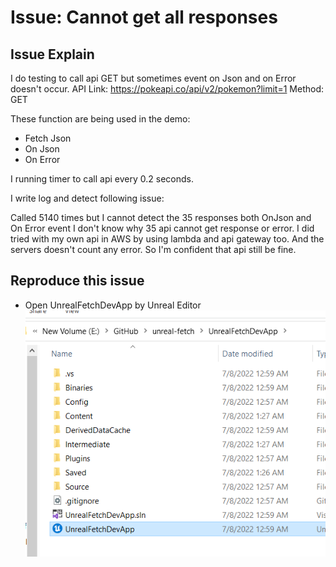 # Issue: Cannot get all responses

## Issue Explain

I do testing to call api GET but sometimes event on Json and on Error doesn't occur.
API Link: https://pokeapi.co/api/v2/pokemon?limit=1
Method: GET

These function are being used in the demo:

- Fetch Json
- On Json
- On Error

I running timer to call api every 0.2 seconds.

I write log and detect following issue:

Called 5140 times but I cannot detect the 35 responses both OnJson and On Error event
I don't know why 35 api cannot get response or error. I did tried with my own api in AWS by using lambda and api gateway too. And the servers doesn't count any error. So I'm confident that api still be fine.

## Reproduce this issue

- Open UnrealFetchDevApp by Unreal Editor
  ![](./Images/reproduce-step-1.png)
